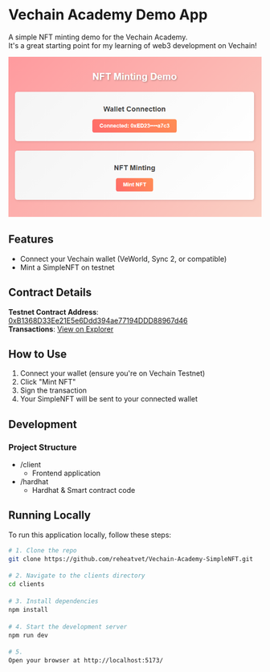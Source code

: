 # Vechain Academy Demo App

A simple NFT minting demo for the Vechain Academy.  
It's a great starting point for my learning of web3 development on Vechain!

![banner](./images/banner.png "Banner")

## Features
- Connect your Vechain wallet (VeWorld, Sync 2, or compatible)
- Mint a SimpleNFT on testnet

## Contract Details
**Testnet Contract Address**: [0xB1368D33Ee21E5e6Ddd394ae77194DDD88967d46](https://explore-testnet.vechain.org/accounts/0xb1368d33ee21e5e6ddd394ae77194ddd88967d46)  
**Transactions**: [View on Explorer](https://explore-testnet.vechain.org/accounts/0xb1368d33ee21e5e6ddd394ae77194ddd88967d46/txs)

## How to Use
1. Connect your wallet (ensure you're on Vechain Testnet)
2. Click "Mint NFT"
3. Sign the transaction
4. Your SimpleNFT will be sent to your connected wallet

## Development

### Project Structure
- /client 
    - Frontend application
- /hardhat
    - Hardhat & Smart contract code


## Running Locally

To run this application locally, follow these steps:

```bash
# 1. Clone the repo
git clone https://github.com/reheatvet/Vechain-Academy-SimpleNFT.git

# 2. Navigate to the clients directory
cd clients

# 3. Install dependencies
npm install

# 4. Start the development server
npm run dev

# 5.
Open your browser at http://localhost:5173/
